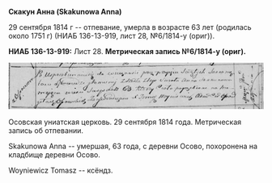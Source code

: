 **Скакун Анна (Skakunowa Anna)**

29 сентября 1814 г -- отпевание, умерла в возрасте 63 лет (родилась
около 1751 г) (НИАБ 136-13-919, лист 28, №6/1814-у (ориг)).

**НИАБ 136-13-919:** Лист 28. **Метрическая запись №6/1814-у (ориг).**

![](./media/d0d12daad945e91a187420ab6c2f631c9d59a19a.png)

Осовская униатская церковь. 29 сентября 1814 года. Метрическая запись об
отпевании.

Skakunowa Anna -- умершая, 63 года, с деревни Осово, похоронена на
кладбище деревни Осово.

Woyniewicz Tomasz -- ксёндз.

